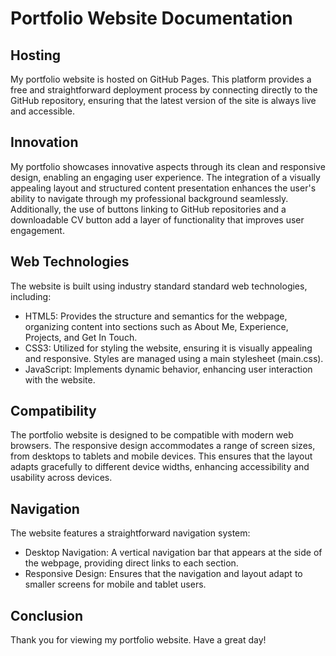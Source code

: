 # Portfolio Website Documentation
## Hosting
My portfolio website is hosted on GitHub Pages. This platform provides a free and straightforward deployment process by connecting directly to the GitHub repository, ensuring that the latest version of the site is always live and accessible.

## Innovation
My portfolio showcases innovative aspects through its clean and responsive design, enabling an engaging user experience. The integration of a visually appealing layout and structured content presentation enhances the user's ability to navigate through my professional background seamlessly. Additionally, the use of buttons linking to GitHub repositories and a downloadable CV button add a layer of functionality that improves user engagement.

## Web Technologies
The website is built using industry standard standard web technologies, including:

* HTML5: Provides the structure and semantics for the webpage, organizing content into sections such as About Me, Experience, Projects, and Get In Touch.
* CSS3: Utilized for styling the website, ensuring it is visually appealing and responsive. Styles are managed using a main stylesheet (main.css).
* JavaScript: Implements dynamic behavior, enhancing user interaction with the website.
## Compatibility
The portfolio website is designed to be compatible with modern web browsers. The responsive design accommodates a range of screen sizes, from desktops to tablets and mobile devices. This ensures that the layout adapts gracefully to different device widths, enhancing accessibility and usability across devices.

## Navigation
The website features a straightforward navigation system:

* Desktop Navigation: A vertical navigation bar that appears at the side of the webpage, providing direct links to each section.
* Responsive Design: Ensures that the navigation and layout adapt to smaller screens for mobile and tablet users.

## Conclusion
Thank you for viewing my portfolio website. Have a great day!
